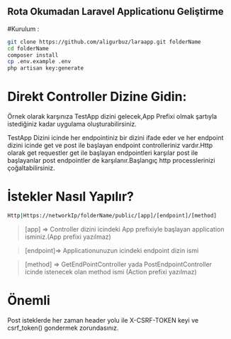 ## Rota Okumadan Laravel Applicationu Geliştirme

#Kurulum :
```bash
git clone https://github.com/aligurbuz/laraapp.git folderName
cd folderName
composer install
cp .env.example .env
php artisan key:generate
```

# Direkt Controller Dizine Gidin:

Örnek olarak karşınıza TestApp dizini gelecek,App Prefixi olmak şartıyla istediğiniz kadar uygulama 
oluşturabilirsiniz.

TestApp Dizini icinde her endpointiniz bir dizini ifade eder ve her endpoint dizini icinde
get ve post ile başlayan endpoint controlleriniz vardır.Http olarak get requestler get ile başlayan endpointleri karşılar
post ile başlayanlar post endpointler de karşılanır.Başlangıç http processlerinizi çoğaltabilirsiniz.

# İstekler Nasıl Yapılır?

```bash
Http|Https://networkIp/folderName/public/[app]/[endpoint]/[method]
```

> [app] => Controller dizini icindeki App prefixiyle başlayan application isminiz.(App prefixi yazılmaz)

> [endpoint]=> Applicationunuzun icindeki endpoint dizin ismi

> [method] => GetEndPointController yada PostEndpointController icinde istenecek olan method ismi (Action prefixi yazılmaz)


# Önemli

Post isteklerde her zaman header yolu ile X-CSRF-TOKEN keyi ve csrf_token() gondermek zorundasınız.

